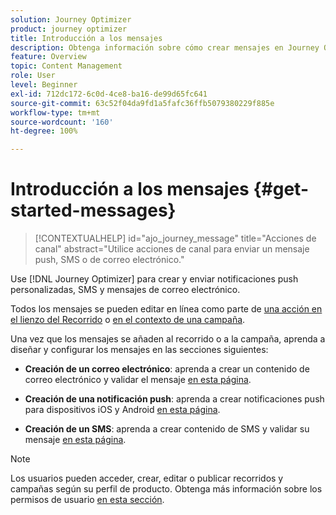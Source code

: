 ```yaml
---
solution: Journey Optimizer
product: journey optimizer
title: Introducción a los mensajes
description: Obtenga información sobre cómo crear mensajes en Journey Optimizer
feature: Overview
topic: Content Management
role: User
level: Beginner
exl-id: 712dc172-6c0d-4ce8-ba16-de99d65fc641
source-git-commit: 63c52f04da9fd1a5fafc36ffb5079380229f885e
workflow-type: tm+mt
source-wordcount: '160'
ht-degree: 100%

---
```


# Introducción a los mensajes {#get-started-messages}

>[!CONTEXTUALHELP]
>id="ajo_journey_message"
>title="Acciones de canal"
>abstract="Utilice acciones de canal para enviar un mensaje push, SMS o de correo electrónico."

Use [!DNL Journey Optimizer] para crear y enviar notificaciones push personalizadas, SMS y mensajes de correo electrónico.

Todos los mensajes se pueden editar en línea como parte de [una acción en el lienzo del Recorrido](messages-in-journeys.md) o [en el contexto de una campaña](messages-in-campaigns.md).

Una vez que los mensajes se añaden al recorrido o a la campaña, aprenda a diseñar y configurar los mensajes en las secciones siguientes:

* **Creación de un correo electrónico**: aprenda a crear un contenido de correo electrónico y validar el mensaje [en esta página](create-email.md).

* **Creación de una notificación push**: aprenda a crear notificaciones push para dispositivos iOS y Android [en esta página](create-push.md).

* **Creación de un SMS**: aprenda a crear contenido de SMS y validar su mensaje [en esta página](create-sms.md).

>[!NOTE]
>
>Los usuarios pueden acceder, crear, editar o publicar recorridos y campañas según su perfil de producto. Obtenga más información sobre los permisos de usuario [en esta sección](../administration/permissions.md).
